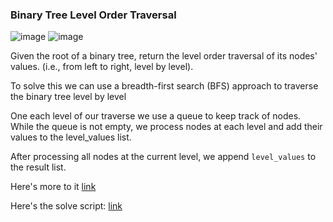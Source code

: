 <h3> Binary Tree Level Order Traversal </h3>

![image](https://github.com/h4ckyou/h4ckyou.github.io/assets/127159644/4b6dcf60-ce50-4ad7-a276-55aa8eedb2ed)
![image](https://github.com/h4ckyou/h4ckyou.github.io/assets/127159644/55bcd670-5959-4d84-b6a6-ec8a951f9bbc)

Given the root of a binary tree, return the level order traversal of its nodes' values. (i.e., from left to right, level by level).

To solve this we can use a breadth-first search (BFS) approach to traverse the binary tree level by level

One each level of our traverse we use a queue to keep track of nodes. While the queue is not empty, we process nodes at each level and add their values to the level_values list.

After processing all nodes at the current level, we append `level_values` to the result list.

Here's more to it [link](https://www.geeksforgeeks.org/level-order-tree-traversal/?ref=lbp)

Here's the solve script: [link]()
